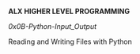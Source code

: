 __ALX HIGHER LEVEL PROGRAMMING__

_0x0B-Python-Input_Output_

Reading and Writing Files with Python
